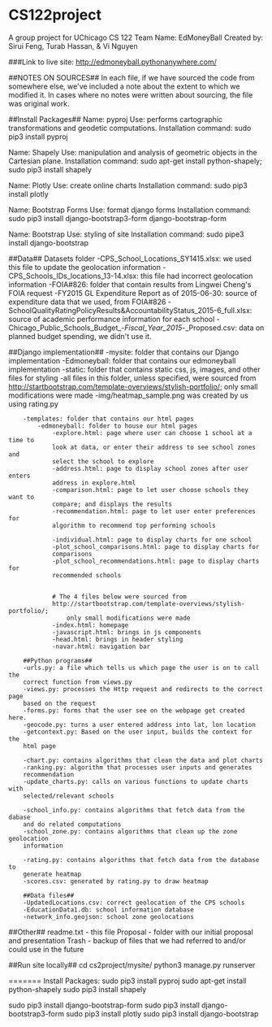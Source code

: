 # CS122project
A group project for UChicago CS 122
Team Name: EdMoneyBall
Created by: Sirui Feng, Turab Hassan, & Vi Nguyen

###Link to live site: http://edmoneyball.pythonanywhere.com/

##NOTES ON SOURCES##
In each file, if we have sourced the code from somewhere else, 
we've included a note about the extent to which we modified it. In cases 
where no notes were written about sourcing, the file was original work.


##Install Packages##
Name: pyproj
 Use: performs cartographic transformations and geodetic computations.
 Installation command: sudo pip3 install pyproj

Name: Shapely
 Use: manipulation and analysis of geometric objects in the Cartesian plane.
 Installation command: sudo apt-get install python-shapely; sudo pip3 install shapely

Name: Plotly
 Use: create online charts
 Installation command: sudo pip3 install plotly

Name: Bootstrap Forms
 Use: format django forms
 Installation command: sudo pip3 install django-bootstrap3-form django-bootstrap-form

Name: Bootstrap
 Use: styling of site
 Installation command: sudo pipe3 install django-bootstrap


##Data##
Datasets folder
    -CPS_School_Locations_SY1415.xlsx: we used this file to update the geolocation 
    information
    -CPS_Schools_IDs_locations_13-14.xlsx: this file had incorrect geolocation 
    information
    -FOIA#826: folder that contain results from Lingwei Cheng's FOIA request
    -FY2015 GL Expenditure Report as of 2015-06-30: source of expenditure 
    data that we used, from FOIA#826
    -SchoolQualityRatingPolicyResults&AccountabilityStatus_2015-6_full.xlsx:
    source of academic performance information for each school
    -Chicago_Public_Schools_Budget_-_Fiscal_Year_2015_-_Proposed.csv: data
    on planned budget spending, we didn't use it.


##Django implementation##
-mysite: folder that contains our Django implementation
    -Edmoneyball: folder that contains our edmoneyball implementation
        -static: folder that contains static css, js, images, and other files 
        for styling
            -all files in this folder, unless specified, were sourced from 
            http://startbootstrap.com/template-overviews/stylish-portfolio/; 
            only small modifications were made
            -img/heatmap_sample.png was created by us using rating.py

        -templates: folder that contains our html pages
            -edmoneyball: folder to house our html pages
                -explore.html: page where user can choose 1 school at a time to 
                look at data, or enter their address to see school zones and
                select the school to explore
                -address.html: page to display school zones after user enters 
                address in explore.html
                -comparison.html: page to let user choose schools they want to 
                compare; and displays the results
                -recommendation.html: page to let user enter preferences for 
                algorithm to recommend top performing schools

                -individual.html: page to display charts for one school
                -plot_school_comparisons.html: page to display charts for 
                comparisons
                -plot_school_recommendations.html: page to display charts for
                recommended schools
                

                # The 4 files below were sourced from 
                http://startbootstrap.com/template-overviews/stylish-portfolio/; 
                    only small modifications were made
                -index.html: homepage
                -javascript.html: brings in js components
                -head.html: brings in header styling 
                -navar.html: navigation bar

        ##Python programs##
        -urls.py: a file which tells us which page the user is on to call the 
        correct function from views.py
        -views.py: processes the Http request and redirects to the correct page 
        based on the request
        -forms.py: forms that the user see on the webpage get created here.
        -geocode.py: turns a user entered address into lat, lon location
        -getcontext.py: Based on the user input, builds the context for the 
        html page
        
        -chart.py: contains algorithms that clean the data and plot charts
        -ranking.py: algorithm that processes user inputs and generates 
        recommendation
        -update_charts.py: calls on various functions to update charts with 
        selected/relevant schools
        
        -school_info.py: contains algorithms that fetch data from the dabase 
        and do related computations
        -school_zone.py: contains algorithms that clean up the zone geolocation 
        information

        -rating.py: contains algorithms that fetch data from the database to 
        generate heatmap
        -scores.csv: generated by rating.py to draw heatmap
        
        ##Data files##
        -UpdatedLocations.csv: correct geolocation of the CPS schools
        -EducationData1.db: school information database
        -network_info.geojson: school zone geolocations
        

##Other##
readme.txt - this file
Proposal - folder with our initial proposal and presentation
Trash - backup of files that we had referred to and/or could use in the future



##Run site locally##
cd cs2project/mysite/
python3 manage.py runserver


=======
Install Packages:
sudo pip3 install pyproj
sudo apt-get install python-shapely
sudo pip3 install shapely

sudo pip3 install django-bootstrap-form
sudo pip3 install django-bootstrap3-form
sudo pip3 install plotly
sudo pip3 install django-bootstrap
